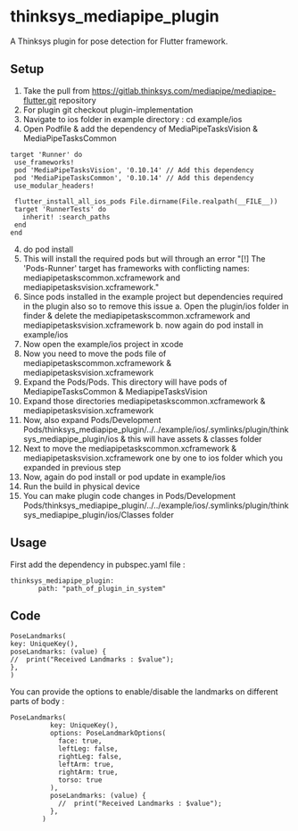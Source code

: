 # thinksys_mediapipe_plugin

A Thinksys plugin for pose detection for Flutter framework.

## Setup

1. Take the pull from https://gitlab.thinksys.com/mediapipe/mediapipe-flutter.git repository
2. For plugin git checkout plugin-implementation
3. Navigate to ios folder in example directory : cd example/ios
4. Open Podfile & add the dependency of MediaPipeTasksVision & MediaPipeTasksCommon
 ```
target 'Runner' do
  use_frameworks!
  pod 'MediaPipeTasksVision', '0.10.14' // Add this dependency
  pod 'MediaPipeTasksCommon', '0.10.14' // Add this dependency
  use_modular_headers!

  flutter_install_all_ios_pods File.dirname(File.realpath(__FILE__))
  target 'RunnerTests' do
    inherit! :search_paths
  end
end
```
4. do pod install
5. This will install the required pods but will through an error  "[!] The 'Pods-Runner' target has frameworks with conflicting names: mediapipetaskscommon.xcframework and mediapipetasksvision.xcframework."
6. Since pods installed in the example project but dependencies required in the plugin also so to remove this issue
     a. Open the plugin/ios folder in finder & delete the mediapipetaskscommon.xcframework and mediapipetasksvision.xcframework
     b. now again do pod install in example/ios
7. Now open the example/ios project in xcode
8. Now you need to move the  pods file of mediapipetaskscommon.xcframework & mediapipetasksvision.xcframework
9. Expand the Pods/Pods. This directory will have pods of  MediapipeTasksCommon & MediapipeTasksVision
10. Expand those directories mediapipetaskscommon.xcframework & mediapipetasksvision.xcframework 
11. Now, also expand Pods/Development Pods/thinksys_mediapipe_plugin/../../example/ios/.symlinks/plugin/thinksys_mediapipe_plugin/ios & this will have assets & classes folder
12. Next to move the mediapipetaskscommon.xcframework & mediapipetasksvision.xcframework one by one to ios folder which you expanded in previous step
13. Now, again do pod install or pod update in example/ios
14. Run the build in physical device
15. You can make plugin code changes in Pods/Development Pods/thinksys_mediapipe_plugin/../../example/ios/.symlinks/plugin/thinksys_mediapipe_plugin/ios/Classes folder

## Usage

First add the dependency in pubspec.yaml file : 
   ```
   thinksys_mediapipe_plugin:
          path: "path_of_plugin_in_system"
```
## Code


```
PoseLandmarks(
key: UniqueKey(),
poseLandmarks: (value) {
//  print("Received Landmarks : $value");
},
)
```

You can provide the options to enable/disable the landmarks on different parts of body : 

```
PoseLandmarks(
          key: UniqueKey(),
          options: PoseLandmarkOptions(
            face: true,
            leftLeg: false,
            rightLeg: false,
            leftArm: true,
            rightArm: true,
            torso: true
          ),
          poseLandmarks: (value) {
            //  print("Received Landmarks : $value");
          },
        )
```